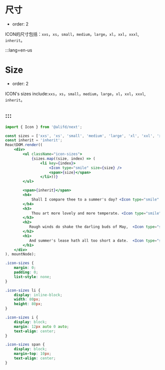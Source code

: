 # 尺寸

- order: 2

ICON的尺寸包括：`xxs`，`xs`，`small`，`medium`，`large`，`xl`，`xxl`，`xxxl`, `inherit`。

:::lang=en-us
# Size

- order: 2

ICON's sizes include:`xxs`，`xs`，`small`，`medium`，`large`，`xl`，`xxl`，`xxxl`, `inherit`。

:::
---

````jsx
import { Icon } from '@alifd/next';

const sizes = ['xxs', 'xs', 'small', 'medium', 'large', 'xl', 'xxl', 'xxxl'];
const inherit = 'inherit';
ReactDOM.render((
    <div>
        <ul className="icon-sizes">
            {sizes.map((size, index) => (
                <li key={index}>
                    <Icon type="smile" size={size} />
                    <span>{size}</span>
                </li>))}
        </ul>

        <span>{inherit}</span>
        <h4>
            Shall I compare thee to a summer's day? <Icon type="smile" size={inherit} /> <Icon type="set" size={inherit} />
        </h4>
        <h3>
            Thou art more lovely and more temperate. <Icon type="smile" size={inherit} /> <Icon type="set" size={inherit} />
        </h3>
        <h2>
           Rough winds do shake the darling buds of May,  <Icon type="smile" size={inherit} /> <Icon type="set" size={inherit} />
        </h2>
        <h1>
           And summer's lease hath all too short a date.  <Icon type="smile" size={inherit} /> <Icon type="set" size={inherit} />
        </h1>
    </div>
), mountNode);

````

````css
.icon-sizes {
    margin: 0;
    padding: 0;
    list-style: none;
}

.icon-sizes li {
    display: inline-block;
    width: 80px;
    height: 80px;
}

.icon-sizes i {
    display: block;
    margin: 12px auto 0 auto;
    text-align: center;
}

.icon-sizes span {
    display: block;
    margin-top: 10px;
    text-align: center;
}
````
